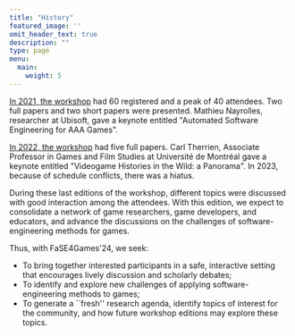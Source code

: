 ```yaml
---
title: "History"
featured_image: ''
omit_header_text: true
description: ""
type: page
menu:
  main:
    weight: 5
---
```


[In 2021, the workshop](https://2021.ase4games.quest/) had 60 registered and a peak of 40 attendees. Two full papers and two short papers were presented. Mathieu Nayrolles, researcher at Ubisoft, gave a keynote entitled "Automated Software Engineering for AAA Games". 

[In 2022, the workshop](https://2022.ase4games.quest/) had five full papers. Carl Therrien, Associate Professor in Games and Film Studies at Université de Montréal gave a keynote entitled "Videogame Histories in the Wild: a Panorama". In 2023, because of schedule conflicts, there was a hiatus.

During these last editions of the workshop, different topics were discussed with good interaction among the attendees. With this edition, we expect to consolidate a network of game researchers, game developers, and educators, and advance the discussions on the challenges of software-engineering methods for games. 

Thus, with FaSE4Games'24, we seek:

* To bring together interested participants in a safe, interactive setting that encourages lively discussion and scholarly debates;
* To identify and explore new challenges of applying software-engineering methods to games;
* To generate a ``fresh'' research agenda, identify topics of interest for the community, and how future workshop editions may explore these topics.